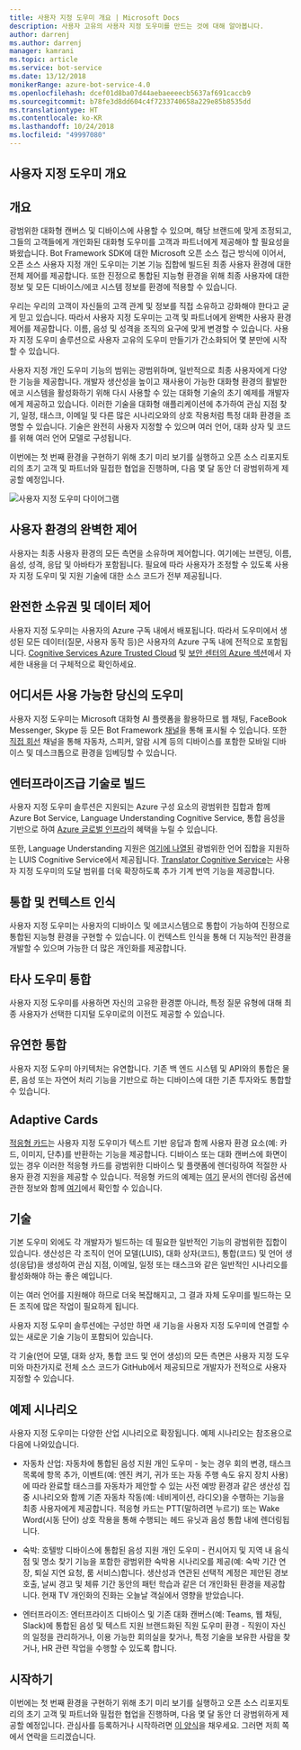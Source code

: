```yaml
---
title: 사용자 지정 도우미 개요 | Microsoft Docs
description: 사용자 고유의 사용자 지정 도우미를 만드는 것에 대해 알아봅니다.
author: darrenj
ms.author: darrenj
manager: kamrani
ms.topic: article
ms.service: bot-service
ms.date: 13/12/2018
monikerRange: azure-bot-service-4.0
ms.openlocfilehash: dcef01d8ba07d44aebaeeeecb5637af691caccb9
ms.sourcegitcommit: b78fe3d8dd604c4f7233740658a229e85b8535dd
ms.translationtype: HT
ms.contentlocale: ko-KR
ms.lasthandoff: 10/24/2018
ms.locfileid: "49997080"
---
```

## <a name="custom-assistant-overview"></a>사용자 지정 도우미 개요

## <a name="overview"></a>개요

광범위한 대화형 캔버스 및 디바이스에 사용할 수 있으며, 해당 브랜드에 맞게 조정되고, 그들의 고객들에게 개인화된 대화형 도우미를 고객과 파트너에게 제공해야 할 필요성을 봐왔습니다. Bot Framework SDK에 대한 Microsoft 오픈 소스 접근 방식에 이어서, 오픈 소스 사용자 지정 개인 도우미는 기본 기능 집합에 빌드된 최종 사용자 환경에 대한 전체 제어를 제공합니다. 또한 진정으로 통합된 지능형 환경을 위해 최종 사용자에 대한 정보 및 모든 디바이스/에코 시스템 정보를 환경에 적용할 수 있습니다.

우리는 우리의 고객이 자신들의 고객 관계 및 정보를 직접 소유하고 강화해야 한다고 굳게 믿고 있습니다. 따라서 사용자 지정 도우미는 고객 및 파트너에게 완벽한 사용자 환경 제어를 제공합니다. 이름, 음성 및 성격을 조직의 요구에 맞게 변경할 수 있습니다. 사용자 지정 도우미 솔루션으로 사용자 고유의 도우미 만들기가 간소화되어 몇 분만에 시작할 수 있습니다. 

사용자 지정 개인 도우미 기능의 범위는 광범위하며, 일반적으로 최종 사용자에게 다양한 기능을 제공합니다. 개발자 생산성을 높이고 재사용이 가능한 대화형 환경의 활발한 에코 시스템을 활성화하기 위해 다시 사용할 수 있는 대화형 기술의 초기 예제를 개발자에게 제공하고 있습니다. 이러한 기술을 대화형 애플리케이션에 추가하여 관심 지점 찾기, 일정, 태스크, 이메일 및 다른 많은 시나리오와의 상호 작용처럼 특정 대화 환경을 조명할 수 있습니다. 기술은 완전히 사용자 지정할 수 있으며 여러 언어, 대화 상자 및 코드를 위해 여러 언어 모델로 구성됩니다.

이번에는 첫 번째 환경을 구현하기 위해 초기 미리 보기를 실행하고 오픈 소스 리포지토리의 초기 고객 및 파트너와 밀접한 협업을 진행하며, 다음 몇 달 동안 더 광범위하게 제공할 예정입니다. 

![사용자 지정 도우미 다이어그램](media/enterprise-template/CustomAssistantDiagram.jpg)

## <a name="complete-control-of-the-user-experience"></a>사용자 환경의 완벽한 제어

사용자는 최종 사용자 환경의 모든 측면을 소유하며 제어합니다. 여기에는 브랜딩, 이름, 음성, 성격, 응답 및 아바타가 포함됩니다. 필요에 따라 사용자가 조정할 수 있도록 사용자 지정 도우미 및 지원 기술에 대한 소스 코드가 전부 제공됩니다.

## <a name="complete-ownership-and-control-of-data"></a>완전한 소유권 및 데이터 제어

사용자 지정 도우미는 사용자의 Azure 구독 내에서 배포됩니다. 따라서 도우미에서 생성된 모든 데이터(질문, 사용자 동작 등)은 사용자의 Azure 구독 내에 전적으로 포함됩니다. [Cognitive Services Azure Trusted Cloud](https://www.microsoft.com/en-us/trustcenter/cloudservices/cognitiveservices) 및 [보안 센터의 Azure 섹션](https://www.microsoft.com/en-us/TrustCenter/CloudServices/Azure)에서 자세한 내용을 더 구체적으로 확인하세요.

## <a name="your-assistant-anywhere"></a>어디서든 사용 가능한 당신의 도우미

사용자 지정 도우미는 Microsoft 대화형 AI 플랫폼을 활용하므로 웹 채팅, FaceBook Messenger, Skype 등 모든 Bot Framework [채널](https://docs.microsoft.com/en-us/azure/bot-service/bot-service-manage-channels?view=azure-bot-service-4.0)을 통해 표시될 수 있습니다. 또한 [직접 회선](https://docs.microsoft.com/en-us/azure/bot-service/rest-api/bot-framework-rest-direct-line-3-0-concepts?view=azure-bot-service-4.0) 채널을 통해 자동차, 스피커, 알람 시계 등의 디바이스를 포함한 모바일 디바이스 및 데스크톱으로 환경을 임베딩할 수 있습니다.

## <a name="built-on-enterprise-grade-technology"></a>엔터프라이즈급 기술로 빌드

사용자 지정 도우미 솔루션은 지원되는 Azure 구성 요소의 광범위한 집합과 함께 Azure Bot Service, Language Understanding Cognitive Service, 통합 음성을 기반으로 하여 [Azure 글로벌 인프라](https://azure.microsoft.com/en-gb/global-infrastructure/)의 혜택을 누릴 수 있습니다.

또한, Language Understanding 지원은 [여기에 나열된](https://docs.microsoft.com/en-us/azure/cognitive-services/luis/luis-supported-languages) 광범위한 언어 집합을 지원하는 LUIS Cognitive Service에서 제공됩니다. [Translator Cognitive Service](https://azure.microsoft.com/en-us/services/cognitive-services/translator-text-api/)는 사용자 지정 도우미의 도달 범위를 더욱 확장하도록 추가 기계 번역 기능을 제공합니다.

## <a name="integrated-and-context-aware"></a>통합 및 컨텍스트 인식

사용자 지정 도우미는 사용자의 디바이스 및 에코시스템으로 통합이 가능하여 진정으로 통합된 지능형 환경을 구현할 수 있습니다. 이 컨텍스트 인식을 통해 더 지능적인 환경을 개발할 수 있으며 가능한 더 많은 개인화를 제공합니다.

## <a name="3rd-party-assistant-integration"></a>타사 도우미 통합

사용자 지정 도우미를 사용하면 자신의 고유한 환경뿐 아니라, 특정 질문 유형에 대해 최종 사용자가 선택한 디지털 도우미로의 이전도 제공할 수 있습니다.

## <a name="flexible-integration"></a>유연한 통합

사용자 지정 도우미 아키텍처는 유연합니다. 기존 백 엔드 시스템 및 API와의 통합은 물론, 음성 또는 자연어 처리 기능을 기반으로 하는 디바이스에 대한 기존 투자와도 통합할 수 있습니다.

## <a name="adaptive-cards"></a>Adaptive Cards

[적응형 카드](https://adaptivecards.io/)는 사용자 지정 도우미가 텍스트 기반 응답과 함께 사용자 환경 요소(예: 카드, 이미지, 단추)를 반환하는 기능을 제공합니다. 디바이스 또는 대화 캔버스에 화면이 있는 경우 이러한 적응형 카드를 광범위한 디바이스 및 플랫폼에 렌더링하여 적절한 사용자 환경 지원을 제공할 수 있습니다. 적응형 카드의 예제는 [여기](https://docs.microsoft.com/en-us/adaptive-cards/rendering-cards/getting-started) 문서의 렌더링 옵션에 관한 정보와 함께 [여기](https://adaptivecards.io/samples/)에서 확인할 수 있습니다.


## <a name="skills"></a>기술

기본 도우미 외에도 각 개발자가 빌드하는 데 필요한 일반적인 기능의 광범위한 집합이 있습니다. 생산성은 각 조직이 언어 모델(LUIS), 대화 상자(코드), 통합(코드) 및 언어 생성(응답)을 생성하여 관심 지점, 이메일, 일정 또는 태스크와 같은 일반적인 시나리오를 활성화해야 하는 좋은 예입니다.

이는 여러 언어를 지원해야 하므로 더욱 복잡해지고, 그 결과 자체 도우미를 빌드하는 모든 조직에 많은 작업이 필요하게 됩니다.

사용자 지정 도우미 솔루션에는 구성만 하면 새 기능을 사용자 지정 도우미에 연결할 수 있는 새로운 기술 기능이 포함되어 있습니다. 

각 기술(언어 모델, 대화 상자, 통합 코드 및 언어 생성)의 모든 측면은 사용자 지정 도우미와 마찬가지로 전체 소스 코드가 GitHub에서 제공되므로 개발자가 전적으로 사용자 지정할 수 있습니다.

## <a name="example-scenarios"></a>예제 시나리오

사용자 지정 도우미는 다양한 산업 시나리오로 확장됩니다. 예제 시나리오는 참조용으로 다음에 나와있습니다.

- 자동차 산업: 자동차에 통합된 음성 지원 개인 도우미 - 늦는 경우 회의 변경, 태스크 목록에 항목 추가, 이벤트(예: 엔진 켜기, 귀가 또는 자동 주행 속도 유지 장치 사용)에 따라 완료할 태스크를 자동차가 제안할 수 있는 사전 예방 환경과 같은 생산성 집중 시나리오와 함께 기존 자동차 작동(예: 네비게이션, 라디오)을 수행하는 기능을 최종 사용자에게 제공합니다. 적응형 카드는 PTT(말하려면 누르기) 또는 Wake Word(시동 단어) 상호 작용을 통해 수행되는 헤드 유닛과 음성 통합 내에 렌더링됩니다.

- 숙박: 호텔방 디바이스에 통합된 음성 지원 개인 도우미 - 컨시어지 및 지역 내 음식점 및 명소 찾기 기능을 포함한 광범위한 숙박용 시나리오를 제공(예: 숙박 기간 연장, 퇴실 지연 요청, 룸 서비스)합니다. 생산성과 연관된 선택적 계정은 제안된 경보 호출, 날씨 경고 및 체류 기간 동안의 패턴 학습과 같은 더 개인화된 환경을 제공합니다. 현재 TV 개인화의 진화는 오늘날 객실에서 영향을 받았습니다.

- 엔터프라이즈: 엔터프라이즈 디바이스 및 기존 대화 캔버스(예: Teams, 웹 채팅, Slack)에 통합된 음성 및 텍스트 지원 브랜드화된 직원 도우미 환경 - 직원이 자신의 일정을 관리하거나, 이용 가능한 회의실을 찾거나, 특정 기술을 보유한 사람을 찾거나, HR 관련 작업을 수행할 수 있도록 합니다. 

## <a name="getting-started"></a>시작하기

이번에는 첫 번째 환경을 구현하기 위해 초기 미리 보기를 실행하고 오픈 소스 리포지토리의 초기 고객 및 파트너와 밀접한 협업을 진행하며, 다음 몇 달 동안 더 광범위하게 제공할 예정입니다. 관심사를 등록하거나 시작하려면 [이 양식](https://aka.ms/customassistantpreviewform)을 채우세요. 그러면 저희 쪽에서 연락을 드리겠습니다.

